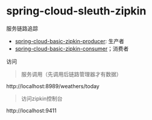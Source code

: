 # spring-cloud-sleuth-zipkin

服务链路追踪

- [spring-cloud-basic-zipkin-producer](./spring-cloud-basic-zipkin-producer): 生产者
- [spring-cloud-basic-zipkin-consumer](./spring-cloud-basic-zipkin-consumer)；消费者

访问

> 服务调用（先调用后链路管理器才有数据）

http://localhost:8989/weathers/today

> 访问zipkin控制台

http://localhost:9411

